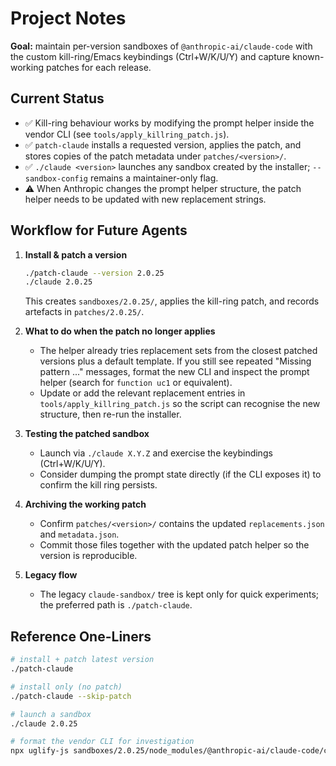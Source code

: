 # Project Notes

**Goal:** maintain per-version sandboxes of `@anthropic-ai/claude-code` with the custom kill-ring/Emacs keybindings (Ctrl+W/K/U/Y) and capture known-working patches for each release.

## Current Status

- ✅ Kill-ring behaviour works by modifying the prompt helper inside the vendor CLI (see `tools/apply_killring_patch.js`).
- ✅ `patch-claude` installs a requested version, applies the patch, and stores copies of the patch metadata under `patches/<version>/`.
- ✅ `./claude <version>` launches any sandbox created by the installer; `--sandbox-config` remains a maintainer-only flag.
- ⚠️ When Anthropic changes the prompt helper structure, the patch helper needs to be updated with new replacement strings.

## Workflow for Future Agents

1. **Install & patch a version**
   ```bash
   ./patch-claude --version 2.0.25
   ./claude 2.0.25
   ```
   This creates `sandboxes/2.0.25/`, applies the kill-ring patch, and records artefacts in `patches/2.0.25/`.

2. **What to do when the patch no longer applies**
   - The helper already tries replacement sets from the closest patched versions plus a default template. If you still see repeated "Missing pattern ..." messages, format the new CLI and inspect the prompt helper (search for `function uc1` or equivalent).
   - Update or add the relevant replacement entries in `tools/apply_killring_patch.js` so the script can recognise the new structure, then re-run the installer.

3. **Testing the patched sandbox**
   - Launch via `./claude X.Y.Z` and exercise the keybindings (Ctrl+W/K/U/Y).
   - Consider dumping the prompt state directly (if the CLI exposes it) to confirm the kill ring persists.

4. **Archiving the working patch**
   - Confirm `patches/<version>/` contains the updated `replacements.json` and `metadata.json`.
   - Commit those files together with the updated patch helper so the version is reproducible.

5. **Legacy flow**
   - The legacy `claude-sandbox/` tree is kept only for quick experiments; the preferred path is `./patch-claude`.

## Reference One-Liners

```bash
# install + patch latest version
./patch-claude

# install only (no patch)
./patch-claude --skip-patch

# launch a sandbox
./claude 2.0.25

# format the vendor CLI for investigation
npx uglify-js sandboxes/2.0.25/node_modules/@anthropic-ai/claude-code/cli.js -b -o sandboxes/2.0.25/cli.pretty.js
```
